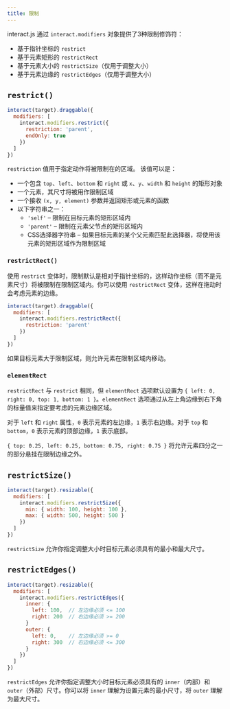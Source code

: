 ```yaml
---
title: 限制
---
```


interact.js 通过 `interact.modifiers` 对象提供了3种限制修饰符：

- 基于指针坐标的 `restrict`
- 基于元素矩形的 `restrictRect`
- 基于元素大小的 `restrictSize`（仅用于调整大小）
- 基于元素边缘的 `restrictEdges`（仅用于调整大小）

## `restrict()`

```javascript
interact(target).draggable({
  modifiers: [
    interact.modifiers.restrict({
      restriction: 'parent',
      endOnly: true
    })
  ]
})
```

`restriction` 值用于指定动作将被限制在的区域。
该值可以是：

- 一个包含 `top`、`left`、`bottom` 和 `right` 或 `x`、`y`、`width` 和 `height` 的矩形对象
- 一个元素，其尺寸将被用作限制区域
- 一个接收 `(x, y, element)` 参数并返回矩形或元素的函数
- 以下字符串之一：
  - `'self'` – 限制在目标元素的矩形区域内
  - `'parent'` – 限制在元素父节点的矩形区域内
  - CSS选择器字符串 – 如果目标元素的某个父元素匹配此选择器，将使用该元素的矩形区域作为限制区域

### `restrictRect()`

使用 `restrict` 变体时，限制默认是相对于指针坐标的，这样动作坐标（而不是元素尺寸）将被限制在限制区域内。你可以使用 `restrictRect` 变体，这样在拖动时会考虑元素的边缘。

```javascript
interact(target).draggable({
  modifiers: [
    interact.modifiers.restrictRect({
      restriction: 'parent'
    })
  ]
})
```

如果目标元素大于限制区域，则允许元素在限制区域内移动。

### `elementRect`

`restrictRect` 与 `restrict` 相同，但 `elementRect` 选项默认设置为 `{ left: 0, right: 0, top: 1, bottom: 1 }`。`elementRect` 选项通过从左上角边缘到右下角的标量值来指定要考虑的元素边缘区域。

对于 `left` 和 `right` 属性，`0` 表示元素的左边缘，`1` 表示右边缘。对于 `top` 和 `bottom`，`0` 表示元素的顶部边缘，`1` 表示底部。

`{ top: 0.25, left: 0.25, bottom: 0.75, right: 0.75 }` 将允许元素四分之一的部分悬挂在限制边缘之外。

## `restrictSize()`

```javascript
interact(target).resizable({
  modifiers: [
    interact.modifiers.restrictSize({
      min: { width: 100, height: 100 },
      max: { width: 500, height: 500 }
    })
  ]
})
```

`restrictSize` 允许你指定调整大小时目标元素必须具有的最小和最大尺寸。

## `restrictEdges()`

```javascript
interact(target).resizable({
  modifiers: [
    interact.modifiers.restrictEdges({
      inner: {
        left: 100,  // 左边缘必须 <= 100
        right: 200  // 右边缘必须 >= 200
      }
      outer: {
        left: 0,    // 左边缘必须 >= 0
        right: 300  // 右边缘必须 <= 300
      }
    })
  ]
})
```

`restrictEdges` 允许你指定调整大小时目标元素必须具有的 `inner`（内部）和 `outer`（外部）尺寸。你可以将 `inner` 理解为设置元素的最小尺寸，将 `outer` 理解为最大尺寸。
